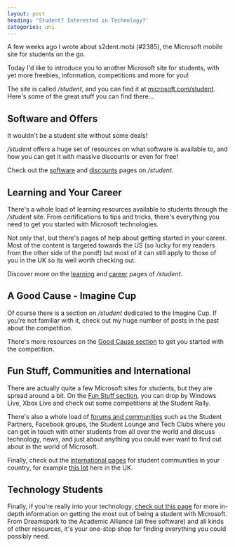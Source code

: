 ```yaml
---
layout: post
heading: 'Student? Interested in Technology?'
categories: uni
---
```


A few weeks ago I wrote about s2dent.mobi (#2385), the Microsoft mobile site for students on the go.

Today I'd like to introduce you to another Microsoft site for students, with yet more freebies, information, competitions and more for you!

The site is called */student*, and you can find it at [microsoft.com/student](http://www.microsoft.com/student). Here's some of the great stuff you can find there...

## Software and Offers

It wouldn't be a student site without some deals!

*/student* offers a huge set of resources on what software is available to, and how you can get it with massive discounts or even for free!

Check out the [software](http://web.archive.org/web/20110311181121/http://www.microsoft.com/student/en/us/default.aspx#software) and [discounts](http://web.archive.org/web/20110311181121/http://www.microsoft.com/student/en/us/default.aspx#discounts) pages on */student*.

<!-- Replace missing image from http://media.chris-alexander.co.uk/wp-content/uploads/2010/02/software.jpg -->

## Learning and Your Career

There's a whole load of learning resources available to students through the */student* site. From certifications to tips and tricks, there's everything you need to get you started with Microsoft technologies.

Not only that, but there's pages of help about getting started in your career. Most of the content is targeted towards the US (so lucky for my readers from the other side of the pond!) but most of it can still apply to those of you in the UK so its well worth checking out.

Discover more on the [learning](http://web.archive.org/web/20110311181121/http://www.microsoft.com/student/en/us/default.aspx#learn) and [career](http://web.archive.org/web/20110311181121/http://www.microsoft.com/student/en/us/default.aspx#career) pages of */student*.

<!-- Replace missing image from http://media.chris-alexander.co.uk/wp-content/uploads/2010/02/learning.jpg -->

## A Good Cause - Imagine Cup

Of course there is a section on */student* dedicated to the Imagine Cup. If you're not familiar with it, check out my huge number of posts in the past about the competition.

There's more resources on the [Good Cause section](http://web.archive.org/web/20110311181121/http://www.microsoft.com/student/en/us/default.aspx#a-good-cause) to get you started with the competition.

<!-- Replace missing image from http://media.chris-alexander.co.uk/wp-content/uploads/2010/02/goodcause.jpg -->

## Fun Stuff, Communities and International

There are actually quite a few Microsoft sites for students, but they are spread around a bit. On the [Fun Stuff section](http://web.archive.org/web/20110311181121/http://www.microsoft.com/student/en/us/default.aspx#fun-stuff), you can drop by Windows Live, Xbox Live and check out some competitions at the Student Rally.

There's also a whole load of [forums and communities](http://web.archive.org/web/20110323190345/http://web.archive.org/web/20110311181121/http://www.microsoft.com/student/en/us/default.aspx) such as the Student Partners, Facebook groups, the Student Lounge and Tech Clubs where you can get in touch with other students from all over the world and discuss technology, news, and just about anything you could ever want to find out about in the world of Microsoft.

Finally, check out the [international pages](http://web.archive.org/web/20110311181121/http://www.microsoft.com/student/en/us/default.aspx#international) for student communities in your country, for example [this lot](https://web.archive.org/web/20110316045234/http://www.microsoft.com/uk/education/default.aspx) here in the UK.

<!-- Replace missing image from http://media.chris-alexander.co.uk/wp-content/uploads/2010/02/communities.jpg -->

## Technology Students

Finally, if you're really into your technology, [check out this page](http://web.archive.org/web/20110311181121/http://www.microsoft.com/student/en/us/default.aspx#Tech-Student) for more in-depth information on getting the most out of being a student with Microsoft. From Dreamspark to the Academic Alliance (all free software) and all kinds of other resources, it's your one-stop shop for finding everything you could possibly need.

<!-- Replace missing image from http://media.chris-alexander.co.uk/wp-content/uploads/2010/02/techstudent.jpg -->
